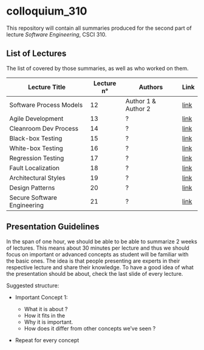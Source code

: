 # colloquium_310

This repository will contain all summaries produced for the second part of lecture _Software Engineering_, CSCI 310.

## List of Lectures

 The list of covered by those summaries, as well as who worked on them.

 Lecture Title               | Lecture n° | Authors                             | Link
 ----------------------------|------------|-------------------------------------|------
 Software Process Models     | 12         | Author 1 & Author 2                 | [link](http://www.github.com/)
 Agile Development           | 13         | ?                                   | [link](http://www.github.com/)
 Cleanroom Dev Process       | 14         | ?                                   | [link](http://www.github.com/)
 Black-box Testing           | 15         | ?                                   | [link](http://www.github.com/)              
 White-box Testing           | 16         | ?                                   | [link](http://www.github.com/)
 Regression Testing          | 17         | ?                                   | [link](http://www.github.com/)
 Fault Localization          | 18         | ?                                   | [link](http://www.github.com/)
 Architectural Styles        | 19         | ?                                   | [link](http://www.github.com/)
 Design Patterns             | 20         | ?                                   | [link](http://www.github.com/)
 Secure Software Engineering | 21         | ?                                   | [link](http://www.github.com/)

 


## Presentation Guidelines

In the span of one hour, we should be able to be able to summarize 2 weeks of lectures. This means about 30 minutes per lecture and thus we should focus on important or advanced concepts as student will be familiar with the basic ones. The idea is that people presenting are experts in their respective lecture and share their knowledge. To have a good idea of what the presentation should be about, check the last slide of every lecture.

Suggested structure:

* Important Concept 1:
    * What it is about ?
    * How it fits in the 
    * Why it is important.
    * How does it differ from other concepts we’ve seen ?

* Repeat for every concept
